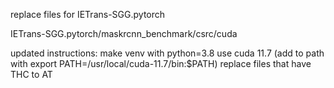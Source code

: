 replace files for IETrans-SGG.pytorch

IETrans-SGG.pytorch/maskrcnn_benchmark/csrc/cuda



updated instructions:
make venv with python=3.8
use cuda 11.7 (add to path with export PATH=/usr/local/cuda-11.7/bin:$PATH)
replace files that have THC to AT


